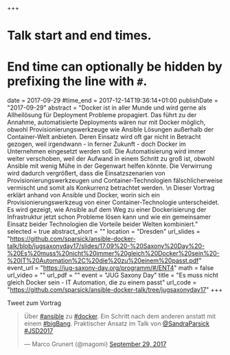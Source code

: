 +++
# Talk start and end times.
# End time can optionally be hidden by prefixing the line with `#`.
date = 2017-09-29
#time_end = 2017-12-14T19:36:14+01:00
publishDate = "2017-09-29"
abstract = "Docker ist in aller Munde und wird gerne als Allheilösung für Deployment Probleme propagiert. Das führt zu der Annahme, automatisierte Deployments wären nur mit Docker möglich, obwohl Provisionierungswerkzeuge wie Ansible Lösungen außerhalb der Container-Welt anbieten. Deren Einsatz wird oft gar nicht in Betracht gezogen, weil irgendwann - in ferner Zukunft - doch Docker im Unternehmen eingesetzt werden soll. Die Automatisierung wird immer weiter verschoben, weil der Aufwand in einem Schritt zu groß ist, obwohl Ansible mit wenig Mühe in der Gegenwart helfen könnte. Die Verwirrung wird dadurch vergrößert, dass die Einsatzszenarien von Provisionierungswerkzeugen und Container-Technologien fälschlicherweise vermischt und somit als Konkurrenz betrachtet werden. \n Dieser Vortrag erklärt anhand von Ansible und Docker, worin sich ein Provisionierungswerkzeug von einer Container-Technologie unterscheidet. Es wird gezeigt, wie Ansible auf dem Weg zu einer Dockerisierung der Infrastruktur jetzt schon Probleme lösen kann und wie ein gemeinsamer Einsatz beider Technologien die Vorteile beider Welten kombiniert."
selected = true
abstract_short = ""
location = "Dresden"
url_slides = "https://github.com/sparsick/ansible-docker-talk/blob/jugsaxonyday17/slides/17.09%20-%20Saxony%20Day%20-%20Es%20muss%20nicht%20immer%20gleich%20Docker%20sein%20-%20IT%20Automation%2C%20die%20zu%20einem%20passt.pdf"
event_url = "https://jug-saxony-day.org/programm/#/ENT4"
math = false
url_video = ""
url_pdf = ""
event = "JUG Saxony Day"
title = "Es muss nicht gleich Docker sein - IT Automation, die zu einem passt"
url_code = "https://github.com/sparsick/ansible-docker-talk/tree/jugsaxonyday17"
+++

Tweet zum Vortrag

<blockquote class="twitter-tweet" data-partner="tweetdeck"><p lang="de" dir="ltr">Über <a href="https://twitter.com/hashtag/ansible?src=hash&amp;ref_src=twsrc%5Etfw">#ansible</a> zu <a href="https://twitter.com/hashtag/docker?src=hash&amp;ref_src=twsrc%5Etfw">#docker</a>. Ein Schritt nach dem anderen anstatt mit einem <a href="https://twitter.com/hashtag/bigBang?src=hash&amp;ref_src=twsrc%5Etfw">#bigBang</a>. Praktischer Ansatz im Talk von <a href="https://twitter.com/SandraParsick?ref_src=twsrc%5Etfw">@SandraParsick</a> <a href="https://twitter.com/hashtag/JSD2017?src=hash&amp;ref_src=twsrc%5Etfw">#JSD2017</a></p>&mdash; Marco Grunert (@magomi) <a href="https://twitter.com/magomi/status/913758634173243392?ref_src=twsrc%5Etfw">September 29, 2017</a></blockquote>
<script async src="//platform.twitter.com/widgets.js" charset="utf-8"></script>
